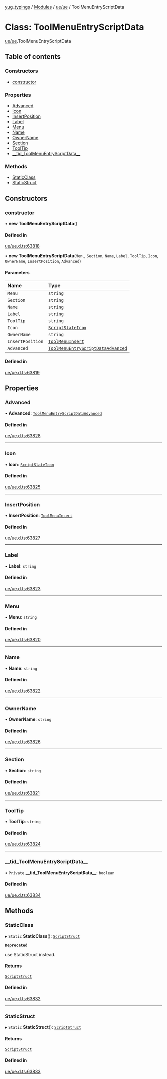 [yug_typings](../README.md) / [Modules](../modules.md) / [ue/ue](../modules/ue_ue.md) / ToolMenuEntryScriptData

# Class: ToolMenuEntryScriptData

[ue/ue](../modules/ue_ue.md).ToolMenuEntryScriptData

## Table of contents

### Constructors

- [constructor](ue_ue.ToolMenuEntryScriptData.md#constructor)

### Properties

- [Advanced](ue_ue.ToolMenuEntryScriptData.md#advanced)
- [Icon](ue_ue.ToolMenuEntryScriptData.md#icon)
- [InsertPosition](ue_ue.ToolMenuEntryScriptData.md#insertposition)
- [Label](ue_ue.ToolMenuEntryScriptData.md#label)
- [Menu](ue_ue.ToolMenuEntryScriptData.md#menu)
- [Name](ue_ue.ToolMenuEntryScriptData.md#name)
- [OwnerName](ue_ue.ToolMenuEntryScriptData.md#ownername)
- [Section](ue_ue.ToolMenuEntryScriptData.md#section)
- [ToolTip](ue_ue.ToolMenuEntryScriptData.md#tooltip)
- [\_\_tid\_ToolMenuEntryScriptData\_\_](ue_ue.ToolMenuEntryScriptData.md#__tid_toolmenuentryscriptdata__)

### Methods

- [StaticClass](ue_ue.ToolMenuEntryScriptData.md#staticclass)
- [StaticStruct](ue_ue.ToolMenuEntryScriptData.md#staticstruct)

## Constructors

### constructor

• **new ToolMenuEntryScriptData**()

#### Defined in

[ue/ue.d.ts:63818](https://github.com/YugMetaverse/yug_typings/blob/b7d9b19/ue/ue.d.ts#L63818)

• **new ToolMenuEntryScriptData**(`Menu`, `Section`, `Name`, `Label`, `ToolTip`, `Icon`, `OwnerName`, `InsertPosition`, `Advanced`)

#### Parameters

| Name | Type |
| :------ | :------ |
| `Menu` | `string` |
| `Section` | `string` |
| `Name` | `string` |
| `Label` | `string` |
| `ToolTip` | `string` |
| `Icon` | [`ScriptSlateIcon`](ue_ue.ScriptSlateIcon.md) |
| `OwnerName` | `string` |
| `InsertPosition` | [`ToolMenuInsert`](ue_ue.ToolMenuInsert.md) |
| `Advanced` | [`ToolMenuEntryScriptDataAdvanced`](ue_ue.ToolMenuEntryScriptDataAdvanced.md) |

#### Defined in

[ue/ue.d.ts:63819](https://github.com/YugMetaverse/yug_typings/blob/b7d9b19/ue/ue.d.ts#L63819)

## Properties

### Advanced

• **Advanced**: [`ToolMenuEntryScriptDataAdvanced`](ue_ue.ToolMenuEntryScriptDataAdvanced.md)

#### Defined in

[ue/ue.d.ts:63828](https://github.com/YugMetaverse/yug_typings/blob/b7d9b19/ue/ue.d.ts#L63828)

___

### Icon

• **Icon**: [`ScriptSlateIcon`](ue_ue.ScriptSlateIcon.md)

#### Defined in

[ue/ue.d.ts:63825](https://github.com/YugMetaverse/yug_typings/blob/b7d9b19/ue/ue.d.ts#L63825)

___

### InsertPosition

• **InsertPosition**: [`ToolMenuInsert`](ue_ue.ToolMenuInsert.md)

#### Defined in

[ue/ue.d.ts:63827](https://github.com/YugMetaverse/yug_typings/blob/b7d9b19/ue/ue.d.ts#L63827)

___

### Label

• **Label**: `string`

#### Defined in

[ue/ue.d.ts:63823](https://github.com/YugMetaverse/yug_typings/blob/b7d9b19/ue/ue.d.ts#L63823)

___

### Menu

• **Menu**: `string`

#### Defined in

[ue/ue.d.ts:63820](https://github.com/YugMetaverse/yug_typings/blob/b7d9b19/ue/ue.d.ts#L63820)

___

### Name

• **Name**: `string`

#### Defined in

[ue/ue.d.ts:63822](https://github.com/YugMetaverse/yug_typings/blob/b7d9b19/ue/ue.d.ts#L63822)

___

### OwnerName

• **OwnerName**: `string`

#### Defined in

[ue/ue.d.ts:63826](https://github.com/YugMetaverse/yug_typings/blob/b7d9b19/ue/ue.d.ts#L63826)

___

### Section

• **Section**: `string`

#### Defined in

[ue/ue.d.ts:63821](https://github.com/YugMetaverse/yug_typings/blob/b7d9b19/ue/ue.d.ts#L63821)

___

### ToolTip

• **ToolTip**: `string`

#### Defined in

[ue/ue.d.ts:63824](https://github.com/YugMetaverse/yug_typings/blob/b7d9b19/ue/ue.d.ts#L63824)

___

### \_\_tid\_ToolMenuEntryScriptData\_\_

• `Private` **\_\_tid\_ToolMenuEntryScriptData\_\_**: `boolean`

#### Defined in

[ue/ue.d.ts:63834](https://github.com/YugMetaverse/yug_typings/blob/b7d9b19/ue/ue.d.ts#L63834)

## Methods

### StaticClass

▸ `Static` **StaticClass**(): [`ScriptStruct`](ue_ue.ScriptStruct.md)

**`Deprecated`**

use StaticStruct instead.

#### Returns

[`ScriptStruct`](ue_ue.ScriptStruct.md)

#### Defined in

[ue/ue.d.ts:63832](https://github.com/YugMetaverse/yug_typings/blob/b7d9b19/ue/ue.d.ts#L63832)

___

### StaticStruct

▸ `Static` **StaticStruct**(): [`ScriptStruct`](ue_ue.ScriptStruct.md)

#### Returns

[`ScriptStruct`](ue_ue.ScriptStruct.md)

#### Defined in

[ue/ue.d.ts:63833](https://github.com/YugMetaverse/yug_typings/blob/b7d9b19/ue/ue.d.ts#L63833)
